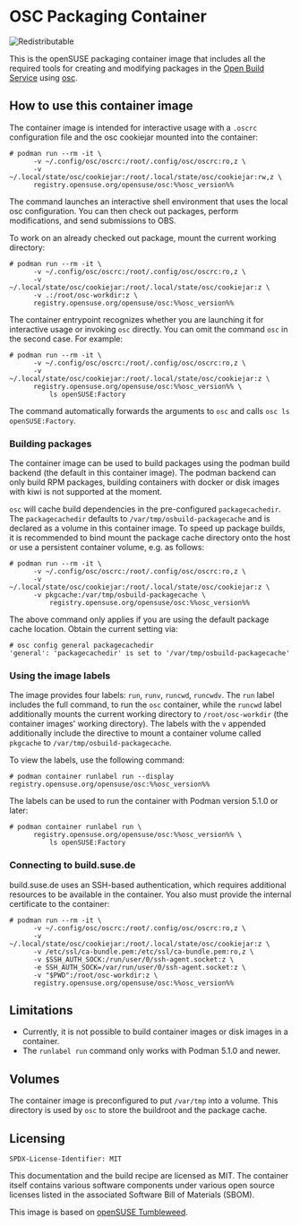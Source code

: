 # OSC Packaging Container

![Redistributable](https://img.shields.io/badge/Redistributable-Yes-green)

This is the openSUSE packaging container image that includes all the required
tools for creating and modifying packages in the [Open Build
Service](https://build.opensuse.org/) using
[osc](https://github.com/openSUSE/osc/).


## How to use this container image

The container image is intended for interactive usage with a `.oscrc` configuration file and
the osc cookiejar mounted into the container:

```ShellSession
# podman run --rm -it \
      -v ~/.config/osc/oscrc:/root/.config/osc/oscrc:ro,z \
      -v ~/.local/state/osc/cookiejar:/root/.local/state/osc/cookiejar:rw,z \
      registry.opensuse.org/opensuse/osc:%%osc_version%%
```

The command launches an interactive shell environment that uses the local osc
configuration. You can then check out packages, perform modifications, and send
submissions to OBS.

To work on an already checked out package, mount the current working directory:

```ShellSession
# podman run --rm -it \
      -v ~/.config/osc/oscrc:/root/.config/osc/oscrc:ro,z \
      -v ~/.local/state/osc/cookiejar:/root/.local/state/osc/cookiejar:z \
      -v .:/root/osc-workdir:z \
      registry.opensuse.org/opensuse/osc:%%osc_version%%
```

The container entrypoint recognizes whether you are launching it for interactive
usage or invoking `osc` directly. You can omit the command `osc` in the second
case. For example:

```ShellSession
# podman run --rm -it \
      -v ~/.config/osc/oscrc:/root/.config/osc/oscrc:ro,z \
      -v ~/.local/state/osc/cookiejar:/root/.local/state/osc/cookiejar:z \
      registry.opensuse.org/opensuse/osc:%%osc_version%% \
          ls openSUSE:Factory
```

The command automatically forwards the arguments to `osc` and calls
`osc ls openSUSE:Factory`.


### Building packages

The container image can be used to build packages using the podman build backend
(the default in this container image). The podman backend can only build RPM
packages, building containers with docker or disk images with kiwi is not
supported at the moment.

`osc` will cache build dependencies in the pre-configured `packagecachedir`. The
`packagecachedir` defaults to `/var/tmp/osbuild-packagecache` and is declared as
a volume in this container image. To speed up package builds, it is recommended
to bind mount the package cache directory onto the host or use a persistent
container volume, e.g. as follows:

```ShellSession
# podman run --rm -it \
      -v ~/.config/osc/oscrc:/root/.config/osc/oscrc:ro,z \
      -v ~/.local/state/osc/cookiejar:/root/.local/state/osc/cookiejar:z \
      -v pkgcache:/var/tmp/osbuild-packagecache \
          registry.opensuse.org/opensuse/osc:%%osc_version%%
```

The above command only applies if you are using the default package cache
location. Obtain the current setting via:

```ShellSession
# osc config general packagecachedir
'general': 'packagecachedir' is set to '/var/tmp/osbuild-packagecache'
```


### Using the image labels

The image provides four labels: `run`, `runv`, `runcwd`, `runcwdv`. The `run`
label includes the full command, to run the `osc` container, while the `runcwd`
label additionally mounts the current working directory to `/root/osc-workdir`
(the container images' working directory). The labels with the `v` appended
additionally include the directive to mount a container volume called `pkgcache`
to `/var/tmp/osbuild-packagecache`.

To view the labels, use the following command:

```ShellSession
# podman container runlabel run --display registry.opensuse.org/opensuse/osc:%%osc_version%%
```

The labels can be used to run the container with Podman version 5.1.0 or later:

```ShellSession
# podman container runlabel run \
      registry.opensuse.org/opensuse/osc:%%osc_version%% \
          ls openSUSE:Factory
```


### Connecting to build.suse.de

build.suse.de uses an SSH-based authentication, which requires additional
resources to be available in the container. You also must provide the internal certificate to the container:

```ShellSession
# podman run --rm -it \
      -v ~/.config/osc/oscrc:/root/.config/osc/oscrc:ro,z \
      -v ~/.local/state/osc/cookiejar:/root/.local/state/osc/cookiejar:z \
      -v /etc/ssl/ca-bundle.pem:/etc/ssl/ca-bundle.pem:ro,z \
      -v $SSH_AUTH_SOCK:/run/user/0/ssh-agent.socket:z \
      -e SSH_AUTH_SOCK=/var/run/user/0/ssh-agent.socket:z \
      -v "$PWD":/root/osc-workdir:z \
      registry.opensuse.org/opensuse/osc:%%osc_version%%
```


## Limitations

- Currently, it is not possible to build container images or disk images in a
  container.
- The `runlabel run` command only works with Podman 5.1.0 and newer.


## Volumes

The container image is preconfigured to put `/var/tmp` into a volume. This
directory is used by `osc` to store the buildroot and the package cache.

## Licensing

`SPDX-License-Identifier: MIT`

This documentation and the build recipe are licensed as MIT.
The container itself contains various software components under various open source licenses listed in the associated
Software Bill of Materials (SBOM).

This image is based on [openSUSE Tumbleweed](https://get.opensuse.org/tumbleweed/).
